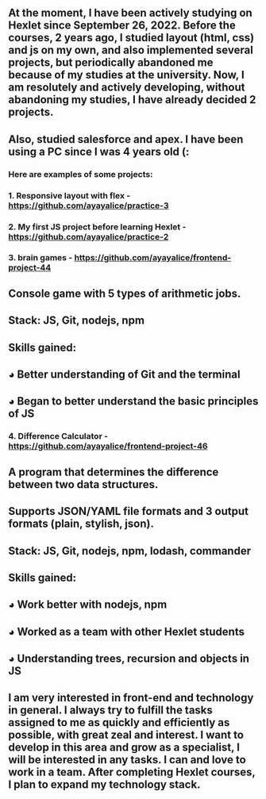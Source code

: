## At the moment, I have been actively studying on Hexlet since September 26, 2022. Before the courses, 2 years ago, I studied layout (html, css) and js on my own, and also implemented several projects, but periodically abandoned me because of my studies at the university. Now, I am resolutely and actively developing, without abandoning my studies, I have already decided 2 projects.
## Also, studied salesforce and apex. I have been using a PC since I was 4 years old (:

### Here are examples of some projects:

### 1. Responsive layout with flex - https://github.com/ayayalice/practice-3
### 2. My first JS project before learning Hexlet - https://github.com/ayayalice/practice-2
### 3. brain games - https://github.com/ayayalice/frontend-project-44
## Console game with 5 types of arithmetic jobs.
## Stack: JS, Git, nodejs, npm
## Skills gained:
## ◕ Better understanding of Git and the terminal
## ◕ Began to better understand the basic principles of JS

### 4. Difference Calculator - https://github.com/ayayalice/frontend-project-46
## A program that determines the difference between two data structures.
## Supports JSON/YAML file formats and 3 output formats (plain, stylish, json).
## Stack: JS, Git, nodejs, npm, lodash, commander
## Skills gained:
## ◕ Work better with nodejs, npm
## ◕ Worked as a team with other Hexlet students
## ◕ Understanding trees, recursion and objects in JS

## I am very interested in front-end and technology in general. I always try to fulfill the tasks assigned to me as quickly and efficiently as possible, with great zeal and interest. I want to develop in this area and grow as a specialist, I will be interested in any tasks. I can and love to work in a team. After completing Hexlet courses, I plan to expand my technology stack.
